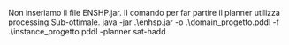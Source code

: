 Non inseriamo il file ENSHP.jar.
Il comando per far partire il planner utilizza processing Sub-ottimale. 
java -jar .\enhsp.jar -o .\domain_progetto.pddl -f .\instance_progetto.pddl -planner sat-hadd 
